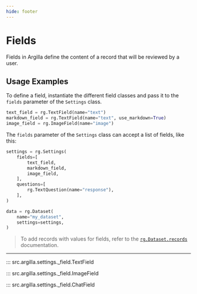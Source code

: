 ```yaml
---
hide: footer
---
```


# Fields

Fields in Argilla define the content of a record that will be reviewed by a user.

## Usage Examples

To define a field, instantiate the different field classes and pass it to the `fields` parameter of the `Settings` class.

```python
text_field = rg.TextField(name="text")
markdown_field = rg.TextField(name="text", use_markdown=True)
image_field = rg.ImageField(name="image")
```

The `fields` parameter of the `Settings` class can accept a list of fields, like this:

```python
settings = rg.Settings(
    fields=[
        text_field,
        markdown_field,
        image_field,
    ],
    questions=[
        rg.TextQuestion(name="response"),
    ],
)

data = rg.Dataset(
    name="my_dataset",
    settings=settings,
)
```

> To add records with values for fields, refer to the [`rg.Dataset.records`](../records/records.md) documentation.

---

::: src.argilla.settings._field.TextField

::: src.argilla.settings._field.ImageField

::: src.argilla.settings._field.ChatField
